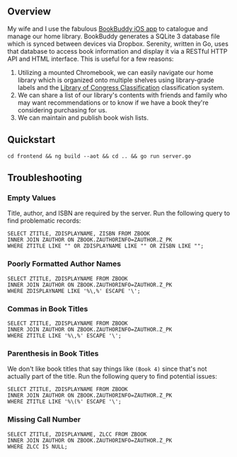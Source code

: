 ## Overview
My wife and I use the fabulous [BookBuddy iOS app](https://itunes.apple.com/us/app/bookbuddy-pro/id395149950?mt=8) to catalogue and manage our home library. BookBuddy generates a SQLite 3 database file which is synced between devices via Dropbox. Serenity, written in Go, uses that database to access book information and display it via a RESTful HTTP API and HTML interface. This is useful for a few reasons:
1. Utilizing a mounted Chromebook, we can easily navigate our home library which is organized onto multiple shelves using library-grade labels and the [Library of Congress Classification](https://www.loc.gov/catdir/cpso/lcc.html) classification system.
1. We can share a list of our library's contents with friends and family who may want recommendations or to know if we have a book they're considering purchasing for us.
1. We can maintain and publish book wish lists.

## Quickstart
```
cd frontend && ng build --aot && cd .. && go run server.go
```

## Troubleshooting
### Empty Values
Title, author, and ISBN are required by the server. Run the following query to find problematic records:
```
SELECT ZTITLE, ZDISPLAYNAME, ZISBN FROM ZBOOK
INNER JOIN ZAUTHOR ON ZBOOK.ZAUTHORINFO=ZAUTHOR.Z_PK
WHERE ZTITLE LIKE "" OR ZDISPLAYNAME LIKE "" OR ZISBN LIKE "";
```

### Poorly Formatted Author Names
```
SELECT ZTITLE, ZDISPLAYNAME FROM ZBOOK
INNER JOIN ZAUTHOR ON ZBOOK.ZAUTHORINFO=ZAUTHOR.Z_PK
WHERE ZDISPLAYNAME LIKE '%\,%' ESCAPE '\';
```

### Commas in Book Titles
```
SELECT ZTITLE, ZDISPLAYNAME FROM ZBOOK
INNER JOIN ZAUTHOR ON ZBOOK.ZAUTHORINFO=ZAUTHOR.Z_PK
WHERE ZTITLE LIKE '%\,%' ESCAPE '\';
```

### Parenthesis in Book Titles
We don't like book titles that say things like `(Book 4)` since that's not actually part of the title. Run the following query to find potential issues:
```
SELECT ZTITLE, ZDISPLAYNAME FROM ZBOOK
INNER JOIN ZAUTHOR ON ZBOOK.ZAUTHORINFO=ZAUTHOR.Z_PK
WHERE ZTITLE LIKE '%\(%' ESCAPE '\';
```

### Missing Call Number
```
SELECT ZTITLE, ZDISPLAYNAME, ZLCC FROM ZBOOK
INNER JOIN ZAUTHOR ON ZBOOK.ZAUTHORINFO=ZAUTHOR.Z_PK
WHERE ZLCC IS NULL;
```
